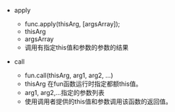 - apply 
    - func.apply(thisArg, [argsArray]);
    - thisArg
    - argsArray
    - 调用有指定this值和参数的参数的结果

- call
    - fun.call(thisArg, arg1, arg2, ...)
    - thisArg 在fun函数运行时指定都额this值。
    - arg1, arg2,...指定的参数列表
    - 使用调用者提供的this值和参数调用该函数的返回值。
